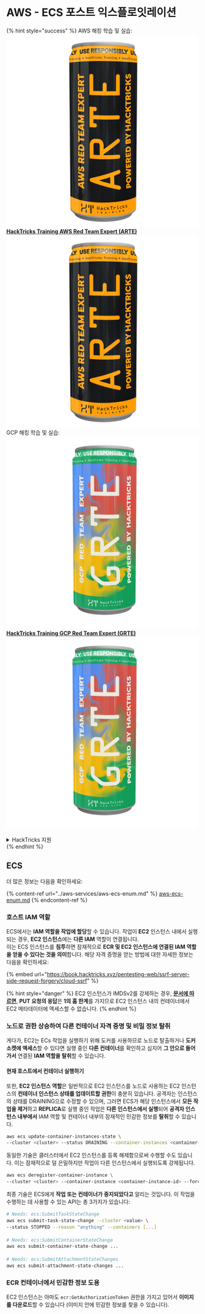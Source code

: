 # AWS - ECS 포스트 익스플로잇레이션

{% hint style="success" %}
AWS 해킹 학습 및 실습:<img src="/.gitbook/assets/image.png" alt="" data-size="line">[**HackTricks Training AWS Red Team Expert (ARTE)**](https://training.hacktricks.xyz/courses/arte)<img src="/.gitbook/assets/image.png" alt="" data-size="line">\
GCP 해킹 학습 및 실습: <img src="/.gitbook/assets/image (2).png" alt="" data-size="line">[**HackTricks Training GCP Red Team Expert (GRTE)**<img src="/.gitbook/assets/image (2).png" alt="" data-size="line">](https://training.hacktricks.xyz/courses/grte)

<details>

<summary>HackTricks 지원</summary>

* [**구독 요금제**](https://github.com/sponsors/carlospolop)를 확인하세요!
* 💬 [**디스코드 그룹**](https://discord.gg/hRep4RUj7f) 또는 [**텔레그램 그룹**](https://t.me/peass)에 **가입**하거나 **트위터** 🐦 [**@hacktricks\_live**](https://twitter.com/hacktricks\_live)**를 팔로우**하세요.
* [**HackTricks**](https://github.com/carlospolop/hacktricks) 및 [**HackTricks Cloud**](https://github.com/carlospolop/hacktricks-cloud) 깃헙 레포지토리에 PR을 제출하여 해킹 트릭을 공유하세요.

</details>
{% endhint %}

## ECS

더 많은 정보는 다음을 확인하세요:

{% content-ref url="../aws-services/aws-ecs-enum.md" %}
[aws-ecs-enum.md](../aws-services/aws-ecs-enum.md)
{% endcontent-ref %}

### 호스트 IAM 역할

ECS에서는 **IAM 역할을 작업에 할당**할 수 있습니다. 작업이 **EC2** 인스턴스 내에서 실행되는 경우, **EC2 인스턴스**에는 **다른 IAM** 역할이 연결됩니다.\
이는 ECS 인스턴스를 **침투**하면 잠재적으로 **ECR 및 EC2 인스턴스에 연결된 IAM 역할을 얻을 수 있다는 것을 의미**합니다. 해당 자격 증명을 얻는 방법에 대한 자세한 정보는 다음을 확인하세요:

{% embed url="https://book.hacktricks.xyz/pentesting-web/ssrf-server-side-request-forgery/cloud-ssrf" %}

{% hint style="danger" %}
EC2 인스턴스가 IMDSv2를 강제하는 경우, [**문서에 따르면**](https://docs.aws.amazon.com/AWSEC2/latest/UserGuide/instance-metadata-v2-how-it-works.html), **PUT 요청의 응답**은 **1의 홉 한계**를 가지므로 EC2 인스턴스 내의 컨테이너에서 EC2 메타데이터에 액세스할 수 없습니다.
{% endhint %}

### 노드로 권한 상승하여 다른 컨테이너 자격 증명 및 비밀 정보 탈취

게다가, EC2는 ECs 작업을 실행하기 위해 도커를 사용하므로 노드로 탈출하거나 **도커 소켓에 액세스**할 수 있다면 실행 중인 **다른 컨테이너**를 확인하고 심지어 **그 안으로 들어가서** 연결된 **IAM 역할을 탈취**할 수 있습니다.

#### 현재 호스트에서 컨테이너 실행하기

또한, **EC2 인스턴스 역할**은 일반적으로 EC2 인스턴스를 노드로 사용하는 EC2 인스턴스의 **컨테이너 인스턴스 상태를 업데이트할 권한**이 충분히 있습니다. 공격자는 인스턴스의 상태를 DRAINING으로 수정할 수 있으며, 그러면 ECS가 해당 인스턴스에서 **모든 작업을 제거**하고 **REPLICA**로 실행 중인 작업은 **다른 인스턴스에서 실행**되어 **공격자 인스턴스 내부에서** IAM 역할 및 컨테이너 내부의 잠재적인 민감한 정보를 **탈취**할 수 있습니다.
```bash
aws ecs update-container-instances-state \
--cluster <cluster> --status DRAINING --container-instances <container-instance-id>
```
동일한 기술은 클러스터에서 EC2 인스턴스를 등록 해제함으로써 수행할 수도 있습니다. 이는 잠재적으로 덜 은밀하지만 작업이 다른 인스턴스에서 실행되도록 강제됩니다.
```bash
aws ecs deregister-container-instance \
--cluster <cluster> --container-instance <container-instance-id> --force
```
최종 기술은 ECS에게 **작업 또는 컨테이너가 중지되었다고** 알리는 것입니다. 이 작업을 수행하는 데 사용할 수 있는 API는 총 3가지가 있습니다:
```bash
# Needs: ecs:SubmitTaskStateChange
aws ecs submit-task-state-change --cluster <value> \
--status STOPPED --reason "anything" --containers [...]

# Needs: ecs:SubmitContainerStateChange
aws ecs submit-container-state-change ...

# Needs: ecs:SubmitAttachmentStateChanges
aws ecs submit-attachment-state-changes ...
```
### ECR 컨테이너에서 민감한 정보 도용

EC2 인스턴스는 아마도 `ecr:GetAuthorizationToken` 권한을 가지고 있어서 **이미지를 다운로드**할 수 있습니다 (이미지 안에 민감한 정보를 찾을 수 있습니다).
